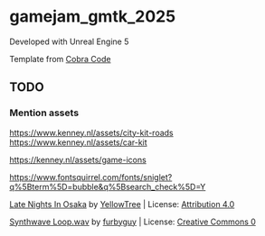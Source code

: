 # gamejam_gmtk_2025

Developed with Unreal Engine 5

Template from [Cobra Code](https://www.patreon.com/collection/111760?view=expanded)

## TODO

### Mention assets

<https://www.kenney.nl/assets/city-kit-roads>
<https://www.kenney.nl/assets/car-kit>

<https://kenney.nl/assets/game-icons>

<https://www.fontsquirrel.com/fonts/sniglet?q%5Bterm%5D=bubble&q%5Bsearch_check%5D=Y>

<a href="https://freesound.org/people/YellowTree/sounds/595751/">Late Nights In Osaka</a> by <a href="https://freesound.org/people/YellowTree/">YellowTree</a> | License: <a href="https://creativecommons.org/licenses/by/4.0/">Attribution 4.0</a>

<a href="https://freesound.org/people/furbyguy/sounds/404452/">Synthwave Loop.wav</a> by <a href="https://freesound.org/people/furbyguy/">furbyguy</a> | License: <a href="http://creativecommons.org/publicdomain/zero/1.0/">Creative Commons 0</a>
